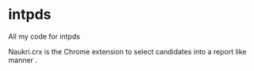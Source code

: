intpds
======

All my code for intpds

Naukri.crx is the Chrome extension to select candidates into a report like
manner .